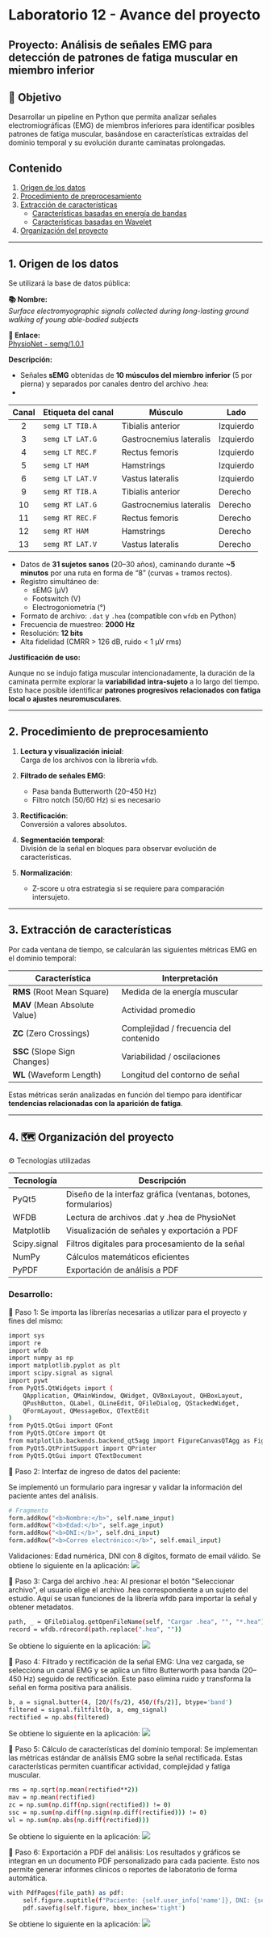 # Laboratorio 12 - Avance del proyecto

## Proyecto: Análisis de señales EMG para detección de patrones de fatiga muscular en miembro inferior

## 🎯 Objetivo

Desarrollar un pipeline en Python que permita analizar señales electromiográficas (EMG) de miembros inferiores para identificar posibles patrones de fatiga muscular, basándose en características extraídas del dominio temporal y su evolución durante caminatas prolongadas.

## Contenido
1. [Origen de los datos](#id1)
2. [Procedimiento de preprocesamiento](#id2)
3. [Extracción de características](#id3)
   - [Características basadas en energía de bandas](#id4)
   - [Características basadas en Wavelet](#id5) 
4. [Organización del proyecto](#id6)

---

## 1. Origen de los datos <a name="id1"></a>

Se utilizará la base de datos pública:

**📚 Nombre:**  
*Surface electromyographic signals collected during long-lasting ground walking of young able-bodied subjects*

**🔗 Enlace:**  
[PhysioNet - semg/1.0.1](https://physionet.org/content/semg/1.0.1/)

**Descripción:**

- Señales **sEMG** obtenidas de **10 músculos del miembro inferior** (5 por pierna) y separados por canales dentro del archivo .hea:
- 
| Canal | Etiqueta del canal | Músculo                 | Lado      |
| :---: | ------------------ | ----------------------- | --------- |
|   2   | `semg LT TIB.A`    | Tibialis anterior       | Izquierdo |
|   3   | `semg LT LAT.G`    | Gastrocnemius lateralis | Izquierdo |
|   4   | `semg LT REC.F`    | Rectus femoris          | Izquierdo |
|   5   | `semg LT HAM`      | Hamstrings              | Izquierdo |
|   6   | `semg LT LAT.V`    | Vastus lateralis        | Izquierdo |
|   9   | `semg RT TIB.A`    | Tibialis anterior       | Derecho   |
|   10  | `semg RT LAT.G`    | Gastrocnemius lateralis | Derecho   |
|   11  | `semg RT REC.F`    | Rectus femoris          | Derecho   |
|   12  | `semg RT HAM`      | Hamstrings              | Derecho   |
|   13  | `semg RT LAT.V`    | Vastus lateralis        | Derecho   |
  
- Datos de **31 sujetos sanos** (20–30 años), caminando durante **~5 minutos** por una ruta en forma de “8” (curvas + tramos rectos).
- Registro simultáneo de:  
  - sEMG (μV)  
  - Footswitch (V)  
  - Electrogoniometría (°)
- Formato de archivo: `.dat` y `.hea` (compatible con `wfdb` en Python)
- Frecuencia de muestreo: **2000 Hz**  
- Resolución: **12 bits**  
- Alta fidelidad (CMRR > 126 dB, ruido < 1 µV rms)

**Justificación de uso:**  

Aunque no se indujo fatiga muscular intencionadamente, la duración de la caminata permite explorar la **variabilidad intra-sujeto** a lo largo del tiempo. Esto hace posible identificar **patrones progresivos relacionados con fatiga local o ajustes neuromusculares**.

---

## 2. Procedimiento de preprocesamiento <a name="id2"></a>

1. **Lectura y visualización inicial**:  
   Carga de los archivos con la librería `wfdb`.

2. **Filtrado de señales EMG**:  
   - Pasa banda Butterworth (20–450 Hz)  
   - Filtro notch (50/60 Hz) si es necesario  

3. **Rectificación**:  
   Conversión a valores absolutos.

4. **Segmentación temporal**:  
   División de la señal en bloques para observar evolución de características.

5. **Normalización**:  
   - Z-score u otra estrategia si se requiere para comparación intersujeto.

---

## 3. Extracción de características <a name="id3"></a>

Por cada ventana de tiempo, se calcularán las siguientes métricas EMG en el dominio temporal:

| Característica | Interpretación |
|----------------|----------------|
| **RMS** (Root Mean Square) | Medida de la energía muscular |
| **MAV** (Mean Absolute Value) | Actividad promedio |
| **ZC** (Zero Crossings) | Complejidad / frecuencia del contenido |
| **SSC** (Slope Sign Changes) | Variabilidad / oscilaciones |
| **WL** (Waveform Length) | Longitud del contorno de señal |

Estas métricas serán analizadas en función del tiempo para identificar **tendencias relacionadas con la aparición de fatiga**.

---

## 4. 🗺️ Organización del proyecto <a name="id6"></a>
⚙️ Tecnologías utilizadas

|Tecnología	| Descripción |
|----------------|----------------|
|PyQt5	| Diseño de la interfaz gráfica (ventanas, botones, formularios)| 
|WFDB	 | Lectura de archivos .dat y .hea de PhysioNet|
|Matplotlib	|Visualización de señales y exportación a PDF|
|Scipy.signal		|Filtros digitales para procesamiento de la señal|
|NumPy	|Cálculos matemáticos eficientes|
|PyPDF	|Exportación de análisis a PDF|

### Desarrollo: 

🔹 Paso 1: Se importa las librerías necesarias a utilizar para el proyecto y fines del mismo:
```bash
import sys
import re
import wfdb
import numpy as np
import matplotlib.pyplot as plt
import scipy.signal as signal
import pywt
from PyQt5.QtWidgets import (
    QApplication, QMainWindow, QWidget, QVBoxLayout, QHBoxLayout,
    QPushButton, QLabel, QLineEdit, QFileDialog, QStackedWidget,
    QFormLayout, QMessageBox, QTextEdit
)
from PyQt5.QtGui import QFont
from PyQt5.QtCore import Qt
from matplotlib.backends.backend_qt5agg import FigureCanvasQTAgg as FigureCanvas
from PyQt5.QtPrintSupport import QPrinter
from PyQt5.QtGui import QTextDocument
```

🔹 Paso 2: Interfaz de ingreso de datos del paciente:

Se implementó un formulario para ingresar y validar la información del paciente antes del análisis.

```bash
# Fragmento
form.addRow("<b>Nombre:</b>", self.name_input)
form.addRow("<b>Edad:</b>", self.age_input)
form.addRow("<b>DNI:</b>", self.dni_input)
form.addRow("<b>Correo electrónico:</b>", self.email_input)
```
Validaciones: Edad numérica, DNI con 8 dígitos, formato de email válido.
Se obtiene lo siguiente en la aplicación:
![](L12_images/output1.png)

🔹 Paso 3: Carga del archivo .hea:
Al presionar el botón "Seleccionar archivo", el usuario elige el archivo .hea correspondiente a un sujeto del estudio. Aquí se usan funciones de la librería wfdb para importar la señal y obtener metadatos.
```bash
path, _ = QFileDialog.getOpenFileName(self, "Cargar .hea", "", "*.hea")
record = wfdb.rdrecord(path.replace(".hea", ""))
```
Se obtiene lo siguiente en la aplicación:
![](L12_images/output2.png)

🔹 Paso 4: Filtrado y rectificación de la señal EMG:
Una vez cargada, se selecciona un canal EMG y se aplica un filtro Butterworth pasa banda (20–450 Hz) seguido de rectificación. Este paso elimina ruido y transforma la señal en forma positiva para análisis.
```bash
b, a = signal.butter(4, [20/(fs/2), 450/(fs/2)], btype='band')
filtered = signal.filtfilt(b, a, emg_signal)
rectified = np.abs(filtered)
```
Se obtiene lo siguiente en la aplicación:
![](L12_images/output3.png)

🔹 Paso 5: Cálculo de características del dominio temporal:
Se implementan las métricas estándar de análisis EMG sobre la señal rectificada. Estas características permiten cuantificar actividad, complejidad y fatiga muscular.
```bash
rms = np.sqrt(np.mean(rectified**2))
mav = np.mean(rectified)
zc = np.sum(np.diff(np.sign(rectified)) != 0)
ssc = np.sum(np.diff(np.sign(np.diff(rectified))) != 0)
wl = np.sum(np.abs(np.diff(rectified)))
```
Se obtiene lo siguiente en la aplicación:
![](L12_images/output4.png)

🔹 Paso 6: Exportación a PDF del análisis:
Los resultados y gráficos se integran en un documento PDF personalizado para cada paciente. Esto nos permite generar informes clínicos o reportes de laboratorio de forma automática.
```bash
with PdfPages(file_path) as pdf:
    self.figure.suptitle(f"Paciente: {self.user_info['name']}, DNI: {self.user_info['dni']}", fontsize=12)
    pdf.savefig(self.figure, bbox_inches='tight')
```
Se obtiene lo siguiente en la aplicación:
![](L12_images/output5.png)
